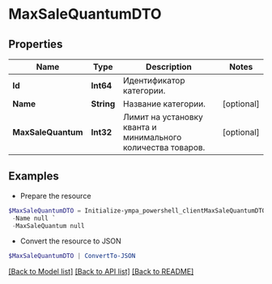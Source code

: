 # MaxSaleQuantumDTO
## Properties

Name | Type | Description | Notes
------------ | ------------- | ------------- | -------------
**Id** | **Int64** | Идентификатор категории. | 
**Name** | **String** | Название категории. | [optional] 
**MaxSaleQuantum** | **Int32** | Лимит на установку кванта и минимального количества товаров. | [optional] 

## Examples

- Prepare the resource
```powershell
$MaxSaleQuantumDTO = Initialize-ympa_powershell_clientMaxSaleQuantumDTO  -Id null `
 -Name null `
 -MaxSaleQuantum null
```

- Convert the resource to JSON
```powershell
$MaxSaleQuantumDTO | ConvertTo-JSON
```

[[Back to Model list]](../README.md#documentation-for-models) [[Back to API list]](../README.md#documentation-for-api-endpoints) [[Back to README]](../README.md)


